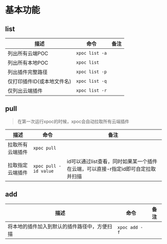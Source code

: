 # 基本功能

## list

| 描述              | 命令             | 备注 |
|-----------------|----------------|----|
| 列出所有云端POC       | `xpoc list -a` |    |
| 列出所有本地POC       | `xpoc list`    |    |
| 列出插件完整路径        | `xpoc list -p` |    |
| 仅打印插件ID(或本地文件名) | `xpoc list -q` |    |
| 仅列出云端插件         | `xpoc list -r` |    |

## pull

> 在第一次运行xpoc的时候，xpoc会自动拉取所有云端插件

| 描述       | 命令                    | 备注                                            |
|----------|-----------------------|-----------------------------------------------|
| 拉取所有云端插件 | `xpoc pull`           |                                               |
| 拉取指定云端插件 | `xpoc pull -id value` | id可以通过list查看，同时如果某一个插件在云端，可以直接-r指定id即可自定拉取并扫描 |

## add

| 描述                     | 命令            | 备注 |
|------------------------|---------------|----|
| 将本地的插件加入到默认的插件路径中，方便扫描 | `xpoc add -f` |    |
